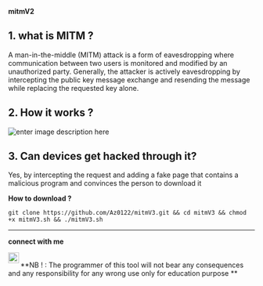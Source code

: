 **mitmV2**

**1. what is MITM ?**
--------------------------
A man-in-the-middle (MITM) attack is a form of eavesdropping where communication between two users is monitored and modified by an unauthorized party. Generally, the attacker is actively eavesdropping by intercepting the public key message exchange and resending the message while replacing the requested key alone.

**2. How it works ?**
--------------------------
![enter image description here](https://d.top4top.io/p_22521t9bk1.png)

**3. Can devices get hacked through it?**
-------------------------------------------------
Yes, by intercepting the request and adding a fake page that contains a malicious program and convinces the person to download it

 

 
**How to download ?**

    git clone https://github.com/Az0122/mitmV3.git && cd mitmV3 && chmod +x mitmV3.sh && ./mitmV3.sh
    
------------------------------------------------
**connect with me**

<a target="_blank" href="https://instagram.com/r7jhz1/">
<img align="left" src="https://cdn-icons-png.flaticon.com/512/174/174855.png" width="22" height="22">
</a>
<br/>
**NB ! : The programmer of this tool will not bear any consequences and any responsibility for any wrong use only for education purpose **
